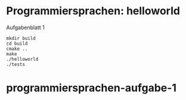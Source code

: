 Programmiersprachen: helloworld
===========

Aufgabenblatt 1

```
mkdir build
cd build
cmake ..
make
./helloworld
./tests
```
# programmiersprachen-aufgabe-1
